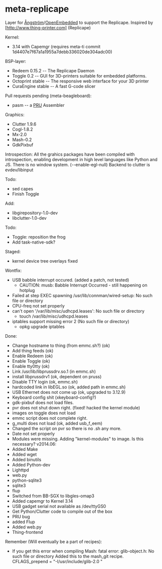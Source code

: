 meta-replicape
==============

Layer for [&Aring;ngstr&ouml;m](http://angstrom-distrubiton.org)/[OpenEmbedded](http://openembedded.org) to support the Replicape. Inspired by [http://www.thing-printer.com] (Replicape)

Kernel:
  * 3.14 with Capemgr (requires meta-ti commit 1d4407e7f67a1a1955a7debb336020de304adc00)


BSP-layer: 
  * Redeem 0.15.2 -- The Replicape Daemon
  * Toggle 0.2 -- GUI for 3D-printers suitable for embedded platforms. 
  * Octoprint stable -- The responsive web interface for your 3D printer
  * CuraEngine stable -- A fast G-code slicer 

Pull requests pending (meta-beagleboard):
  * pasm -- a [PRU](http://processors.wiki.ti.com/index.php/Programmable_Realtime_Unit_Subsystem) Assembler

Graphics: 
  * Clutter 1.9.6
  * Cogl-1.8.2
  * Mx-2.0
  * Mash-0.2
  * GdkPixbuf 


Introspection:
All the grahics packages have been compiled with introspection, 
enabling development in high level languages like Python and JS.
There is no window system. (--enable-egl-null)
Backend to clutter is evdev/libinput


Todo: 
 - sed capes
 - Finish Toggle

Add: 
 - libgirepository-1.0-dev
 - libclutter-1.0-dev

Todo: 
- Toggle: reposition the frog
- Add task-native-sdk? 

Staged: 
 - kernel device tree overlays fixed 

Wontfix:
- USB babble interrupt occured. (added a patch, not tested) 
  - CAUTION: musb: Babble Interrupt Occurred  - still happening on hotplug
- Failed at step EXEC spawning /usr/lib/connman/wired-setup: No such file or directory
- CPU-freq not set properly
- can't open '/var/lib/misc/udhcpd.leases': No such file or directory 
  - touch /var/lib/misc/udhcpd.leases
- iptables support missing error 2 (No such file or directory)
  - opkg upgrade iptables


Done: 
- Change hostname to thing (from emmc.sh?) (ok)
- Add thing feeds (ok) 
- Enable Redeem (ok)
- Enable Toggle (ok) 
- Enable tty0tty (ok)
- Link /usr/lib/libprussdrv.so.1 (in emmc.sh)
- install libprussdrv1 (ok, dependent on pruss)
- Disable TTY login (ok, emmc.sh)
- hardcoded link in libEGL.so (ok, added path in emmc.sh) 
- USB Ethernet does not come up (ok, upgraded to 3.12.9)
- Keyboard config shit (xkeyboard-config?)
- gdk-pixbuf does not load files. 
- pvr does not shut down right. (fixed! hacked the kernel module)
- images on toggle does not load
- emmc script does not complete right.
- g_multi does not load (ok, added usb_f_eem)
- Changed the script on pvr so there is no .sh any more. 
- Date not set properly 
- Modules were missing. Adding "kernel-modules" to image. Is this necessary?
v2014.06:
- Added Make
- Added wget
- Added binutils
- Added Python-dev
- Lighttpd
- web.py
- python-sqlite3
- sqlite3
- flup
- Switched from BB-SGX to libgles-omap3
- Added capemgr to Kernel 3.14
- USB gadget serial not available as /dev/ttyGS0
- Get Python/Clutter code to compile out of the box
 - PRU bug
 - added Flup
 - Added web.py
 - Thing-frontend


Remember (Will eventually be a part of recipes): 
- If you get this error when compiling Mash: 
fatal error: glib-object.h: No such file or directory
Added this to the mash_git recipe. CFLAGS_prepend = "-I/usr/include/glib-2.0 "


